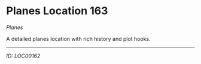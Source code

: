 # Planes Location 163

*Planes*

A detailed planes location with rich history and plot hooks.

---
*ID: LOC00162*